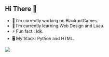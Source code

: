 ## Hi There 👋

- 🔭 I’m currently working on BlackoutGames. 
- 🌱 I’m currently learning Web Design and Luau.
- ⚡ Fun fact : Idk.
- 🖥 My Stack: Python and HTML.
<img src="https://github-profile-summary-cards.vercel.app/api/cards/profile-details?username=DotLYHiyou&theme=monokai"> 
